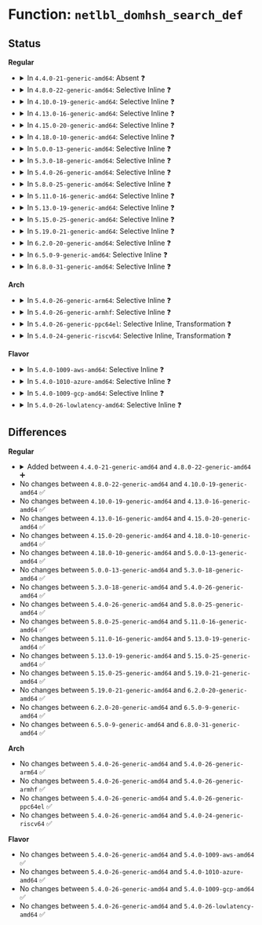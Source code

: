 # Function: <code>netlbl_domhsh_search_def</code>

## Status
<b>Regular</b>
<ul>
<li>
<details>
<summary>In <code>4.4.0-21-generic-amd64</code>: Absent ❓</summary>

```json
{
  "name": "netlbl_domhsh_search_def",
  "collision_type": "Unique Static",
  "inline_type": "Selective",
  "funcs": [
    {
      "addr": 18446744071587283936,
      "name": "netlbl_domhsh_search_def",
      "external": false,
      "loc": "net/netlabel/netlabel_domainhash.c:170",
      "file": "net/netlabel/netlabel_domainhash.c",
      "inline": "not declared, inlined",
      "caller_inline": [
        "net/netlabel/netlabel_domainhash.c:netlbl_domhsh_add",
        "net/netlabel/netlabel_domainhash.c:netlbl_domhsh_remove_af4",
        "net/netlabel/netlabel_domainhash.c:netlbl_domhsh_remove",
        "net/netlabel/netlabel_domainhash.c:netlbl_domhsh_getentry",
        "net/netlabel/netlabel_domainhash.c:netlbl_domhsh_getentry_af4",
        "net/netlabel/netlabel_domainhash.c:netlbl_domhsh_getentry_af6"
      ],
      "caller_func": [
        "net/netlabel/netlabel_domainhash.c:netlbl_domhsh_add",
        "net/netlabel/netlabel_domainhash.c:netlbl_domhsh_remove_af4",
        "net/netlabel/netlabel_domainhash.c:netlbl_domhsh_remove",
        "net/netlabel/netlabel_domainhash.c:netlbl_domhsh_getentry",
        "net/netlabel/netlabel_domainhash.c:netlbl_domhsh_getentry_af4",
        "net/netlabel/netlabel_domainhash.c:netlbl_domhsh_getentry_af6"
      ]
    }
  ],
  "symbols": [
    {
      "addr": 18446744071587283936,
      "name": "netlbl_domhsh_search_def.part.0",
      "section": ".text",
      "bind": "STB_LOCAL",
      "size": 37
    }
  ]
}
```
</details>
</li>
<li>
<details>
<summary>In <code>4.8.0-22-generic-amd64</code>: Selective Inline ❓</summary>

```c
struct netlbl_dom_map * netlbl_domhsh_search_def(const char * domain, u16 family)
```

```json
{
  "name": "netlbl_domhsh_search_def",
  "collision_type": "Unique Static",
  "inline_type": "Selective",
  "funcs": [
    {
      "addr": 18446744071587750992,
      "name": "netlbl_domhsh_search_def",
      "external": false,
      "loc": "net/netlabel/netlabel_domainhash.c:184",
      "file": "net/netlabel/netlabel_domainhash.c",
      "inline": "not declared, inlined",
      "caller_inline": [],
      "caller_func": [
        "net/netlabel/netlabel_domainhash.c:netlbl_domhsh_getentry_af6",
        "net/netlabel/netlabel_domainhash.c:netlbl_domhsh_getentry_af4",
        "net/netlabel/netlabel_domainhash.c:netlbl_domhsh_getentry",
        "net/netlabel/netlabel_domainhash.c:netlbl_domhsh_remove",
        "net/netlabel/netlabel_domainhash.c:netlbl_domhsh_remove",
        "net/netlabel/netlabel_domainhash.c:netlbl_domhsh_remove_af6",
        "net/netlabel/netlabel_domainhash.c:netlbl_domhsh_remove_af4",
        "net/netlabel/netlabel_domainhash.c:netlbl_domhsh_add"
      ]
    }
  ],
  "symbols": [
    {
      "addr": 18446744071587750992,
      "name": "netlbl_domhsh_search_def",
      "section": ".text",
      "bind": "STB_LOCAL",
      "size": 103
    }
  ]
}
```
</details>
</li>
<li>
<details>
<summary>In <code>4.10.0-19-generic-amd64</code>: Selective Inline ❓</summary>

```c
struct netlbl_dom_map * netlbl_domhsh_search_def(const char * domain, u16 family)
```

```json
{
  "name": "netlbl_domhsh_search_def",
  "collision_type": "Unique Static",
  "inline_type": "Selective",
  "funcs": [
    {
      "addr": 18446744071587966208,
      "name": "netlbl_domhsh_search_def",
      "external": false,
      "loc": "net/netlabel/netlabel_domainhash.c:184",
      "file": "net/netlabel/netlabel_domainhash.c",
      "inline": "not declared, inlined",
      "caller_inline": [],
      "caller_func": [
        "net/netlabel/netlabel_domainhash.c:netlbl_domhsh_getentry_af6",
        "net/netlabel/netlabel_domainhash.c:netlbl_domhsh_getentry_af4",
        "net/netlabel/netlabel_domainhash.c:netlbl_domhsh_getentry",
        "net/netlabel/netlabel_domainhash.c:netlbl_domhsh_remove",
        "net/netlabel/netlabel_domainhash.c:netlbl_domhsh_remove",
        "net/netlabel/netlabel_domainhash.c:netlbl_domhsh_remove_af6",
        "net/netlabel/netlabel_domainhash.c:netlbl_domhsh_remove_af4",
        "net/netlabel/netlabel_domainhash.c:netlbl_domhsh_add"
      ]
    }
  ],
  "symbols": [
    {
      "addr": 18446744071587966208,
      "name": "netlbl_domhsh_search_def",
      "section": ".text",
      "bind": "STB_LOCAL",
      "size": 103
    }
  ]
}
```
</details>
</li>
<li>
<details>
<summary>In <code>4.13.0-16-generic-amd64</code>: Selective Inline ❓</summary>

```c
struct netlbl_dom_map * netlbl_domhsh_search_def(const char * domain, u16 family)
```

```json
{
  "name": "netlbl_domhsh_search_def",
  "collision_type": "Unique Static",
  "inline_type": "Selective",
  "funcs": [
    {
      "addr": 18446744071588124336,
      "name": "netlbl_domhsh_search_def",
      "external": false,
      "loc": "net/netlabel/netlabel_domainhash.c:184",
      "file": "net/netlabel/netlabel_domainhash.c",
      "inline": "not declared, inlined",
      "caller_inline": [],
      "caller_func": [
        "net/netlabel/netlabel_domainhash.c:netlbl_domhsh_getentry_af6",
        "net/netlabel/netlabel_domainhash.c:netlbl_domhsh_getentry_af4",
        "net/netlabel/netlabel_domainhash.c:netlbl_domhsh_getentry",
        "net/netlabel/netlabel_domainhash.c:netlbl_domhsh_remove",
        "net/netlabel/netlabel_domainhash.c:netlbl_domhsh_remove",
        "net/netlabel/netlabel_domainhash.c:netlbl_domhsh_remove_af6",
        "net/netlabel/netlabel_domainhash.c:netlbl_domhsh_remove_af4"
      ]
    }
  ],
  "symbols": [
    {
      "addr": 18446744071588124336,
      "name": "netlbl_domhsh_search_def",
      "section": ".text",
      "bind": "STB_LOCAL",
      "size": 99
    }
  ]
}
```
</details>
</li>
<li>
<details>
<summary>In <code>4.15.0-20-generic-amd64</code>: Selective Inline ❓</summary>

```c
struct netlbl_dom_map * netlbl_domhsh_search_def(const char * domain, u16 family)
```

```json
{
  "name": "netlbl_domhsh_search_def",
  "collision_type": "Unique Static",
  "inline_type": "Selective",
  "funcs": [
    {
      "addr": 18446744071588672160,
      "name": "netlbl_domhsh_search_def",
      "external": false,
      "loc": "net/netlabel/netlabel_domainhash.c:184",
      "file": "net/netlabel/netlabel_domainhash.c",
      "inline": "not declared, inlined",
      "caller_inline": [],
      "caller_func": [
        "net/netlabel/netlabel_domainhash.c:netlbl_domhsh_getentry_af6",
        "net/netlabel/netlabel_domainhash.c:netlbl_domhsh_getentry_af4",
        "net/netlabel/netlabel_domainhash.c:netlbl_domhsh_getentry",
        "net/netlabel/netlabel_domainhash.c:netlbl_domhsh_remove",
        "net/netlabel/netlabel_domainhash.c:netlbl_domhsh_remove",
        "net/netlabel/netlabel_domainhash.c:netlbl_domhsh_remove_af6",
        "net/netlabel/netlabel_domainhash.c:netlbl_domhsh_remove_af4"
      ]
    }
  ],
  "symbols": [
    {
      "addr": 18446744071588672160,
      "name": "netlbl_domhsh_search_def",
      "section": ".text",
      "bind": "STB_LOCAL",
      "size": 99
    }
  ]
}
```
</details>
</li>
<li>
<details>
<summary>In <code>4.18.0-10-generic-amd64</code>: Selective Inline ❓</summary>

```c
struct netlbl_dom_map * netlbl_domhsh_search_def(const char * domain, u16 family)
```

```json
{
  "name": "netlbl_domhsh_search_def",
  "collision_type": "Unique Static",
  "inline_type": "Selective",
  "funcs": [
    {
      "addr": 18446744071589038688,
      "name": "netlbl_domhsh_search_def",
      "external": false,
      "loc": "net/netlabel/netlabel_domainhash.c:184",
      "file": "net/netlabel/netlabel_domainhash.c",
      "inline": "not declared, inlined",
      "caller_inline": [],
      "caller_func": [
        "net/netlabel/netlabel_domainhash.c:netlbl_domhsh_getentry_af6",
        "net/netlabel/netlabel_domainhash.c:netlbl_domhsh_getentry_af4",
        "net/netlabel/netlabel_domainhash.c:netlbl_domhsh_getentry",
        "net/netlabel/netlabel_domainhash.c:netlbl_domhsh_remove",
        "net/netlabel/netlabel_domainhash.c:netlbl_domhsh_remove",
        "net/netlabel/netlabel_domainhash.c:netlbl_domhsh_remove_af6",
        "net/netlabel/netlabel_domainhash.c:netlbl_domhsh_remove_af4"
      ]
    }
  ],
  "symbols": [
    {
      "addr": 18446744071589038688,
      "name": "netlbl_domhsh_search_def",
      "section": ".text",
      "bind": "STB_LOCAL",
      "size": 99
    }
  ]
}
```
</details>
</li>
<li>
<details>
<summary>In <code>5.0.0-13-generic-amd64</code>: Selective Inline ❓</summary>

```c
struct netlbl_dom_map * netlbl_domhsh_search_def(const char * domain, u16 family)
```

```json
{
  "name": "netlbl_domhsh_search_def",
  "collision_type": "Unique Static",
  "inline_type": "Selective",
  "funcs": [
    {
      "addr": 18446744071589264688,
      "name": "netlbl_domhsh_search_def",
      "external": false,
      "loc": "net/netlabel/netlabel_domainhash.c:184",
      "file": "net/netlabel/netlabel_domainhash.c",
      "inline": "not declared, inlined",
      "caller_inline": [],
      "caller_func": [
        "net/netlabel/netlabel_domainhash.c:netlbl_domhsh_getentry_af6",
        "net/netlabel/netlabel_domainhash.c:netlbl_domhsh_getentry_af4",
        "net/netlabel/netlabel_domainhash.c:netlbl_domhsh_getentry",
        "net/netlabel/netlabel_domainhash.c:netlbl_domhsh_remove",
        "net/netlabel/netlabel_domainhash.c:netlbl_domhsh_remove",
        "net/netlabel/netlabel_domainhash.c:netlbl_domhsh_remove_af6",
        "net/netlabel/netlabel_domainhash.c:netlbl_domhsh_remove_af4"
      ]
    }
  ],
  "symbols": [
    {
      "addr": 18446744071589264688,
      "name": "netlbl_domhsh_search_def",
      "section": ".text",
      "bind": "STB_LOCAL",
      "size": 99
    }
  ]
}
```
</details>
</li>
<li>
<details>
<summary>In <code>5.3.0-18-generic-amd64</code>: Selective Inline ❓</summary>

```c
struct netlbl_dom_map * netlbl_domhsh_search_def(const char * domain, u16 family)
```

```json
{
  "name": "netlbl_domhsh_search_def",
  "collision_type": "Unique Static",
  "inline_type": "Selective",
  "funcs": [
    {
      "addr": 18446744071589719968,
      "name": "netlbl_domhsh_search_def",
      "external": false,
      "loc": "net/netlabel/netlabel_domainhash.c:170",
      "file": "net/netlabel/netlabel_domainhash.c",
      "inline": "not declared, inlined",
      "caller_inline": [],
      "caller_func": [
        "net/netlabel/netlabel_domainhash.c:netlbl_domhsh_getentry_af6",
        "net/netlabel/netlabel_domainhash.c:netlbl_domhsh_getentry_af4",
        "net/netlabel/netlabel_domainhash.c:netlbl_domhsh_getentry",
        "net/netlabel/netlabel_domainhash.c:netlbl_domhsh_remove",
        "net/netlabel/netlabel_domainhash.c:netlbl_domhsh_remove",
        "net/netlabel/netlabel_domainhash.c:netlbl_domhsh_remove_af6",
        "net/netlabel/netlabel_domainhash.c:netlbl_domhsh_remove_af4"
      ]
    }
  ],
  "symbols": [
    {
      "addr": 18446744071589719968,
      "name": "netlbl_domhsh_search_def",
      "section": ".text",
      "bind": "STB_LOCAL",
      "size": 99
    }
  ]
}
```
</details>
</li>
<li>
<details>
<summary>In <code>5.4.0-26-generic-amd64</code>: Selective Inline ❓</summary>

```c
struct netlbl_dom_map * netlbl_domhsh_search_def(const char * domain, u16 family)
```

```json
{
  "name": "netlbl_domhsh_search_def",
  "collision_type": "Unique Static",
  "inline_type": "Selective",
  "funcs": [
    {
      "addr": 18446744071589944272,
      "name": "netlbl_domhsh_search_def",
      "external": false,
      "loc": "net/netlabel/netlabel_domainhash.c:170",
      "file": "net/netlabel/netlabel_domainhash.c",
      "inline": "not declared, inlined",
      "caller_inline": [],
      "caller_func": [
        "net/netlabel/netlabel_domainhash.c:netlbl_domhsh_getentry_af6",
        "net/netlabel/netlabel_domainhash.c:netlbl_domhsh_getentry_af4",
        "net/netlabel/netlabel_domainhash.c:netlbl_domhsh_getentry",
        "net/netlabel/netlabel_domainhash.c:netlbl_domhsh_remove",
        "net/netlabel/netlabel_domainhash.c:netlbl_domhsh_remove",
        "net/netlabel/netlabel_domainhash.c:netlbl_domhsh_remove_af6",
        "net/netlabel/netlabel_domainhash.c:netlbl_domhsh_remove_af4"
      ]
    }
  ],
  "symbols": [
    {
      "addr": 18446744071589944272,
      "name": "netlbl_domhsh_search_def",
      "section": ".text",
      "bind": "STB_LOCAL",
      "size": 99
    }
  ]
}
```
</details>
</li>
<li>
<details>
<summary>In <code>5.8.0-25-generic-amd64</code>: Selective Inline ❓</summary>

```c
struct netlbl_dom_map * netlbl_domhsh_search_def(const char * domain, u16 family)
```

```json
{
  "name": "netlbl_domhsh_search_def",
  "collision_type": "Unique Static",
  "inline_type": "Selective",
  "funcs": [
    {
      "addr": 18446744071590977701,
      "name": "netlbl_domhsh_search_def",
      "external": false,
      "loc": "net/netlabel/netlabel_domainhash.c:172",
      "file": "net/netlabel/netlabel_domainhash.c",
      "inline": "not declared, inlined",
      "caller_inline": [
        "net/netlabel/netlabel_domainhash.c:netlbl_domhsh_getentry_af6",
        "net/netlabel/netlabel_domainhash.c:netlbl_domhsh_getentry_af6",
        "net/netlabel/netlabel_domainhash.c:netlbl_domhsh_getentry_af4",
        "net/netlabel/netlabel_domainhash.c:netlbl_domhsh_getentry",
        "net/netlabel/netlabel_domainhash.c:netlbl_domhsh_getentry",
        "net/netlabel/netlabel_domainhash.c:netlbl_domhsh_remove_default",
        "net/netlabel/netlabel_domainhash.c:netlbl_domhsh_remove_default",
        "net/netlabel/netlabel_domainhash.c:netlbl_domhsh_remove_default",
        "net/netlabel/netlabel_domainhash.c:netlbl_domhsh_remove_af6",
        "net/netlabel/netlabel_domainhash.c:netlbl_domhsh_remove_af6",
        "net/netlabel/netlabel_domainhash.c:netlbl_domhsh_remove_af4"
      ],
      "caller_func": []
    }
  ],
  "symbols": [
    {
      "addr": 18446744071590974288,
      "name": "netlbl_domhsh_search_def",
      "section": ".text",
      "bind": "STB_LOCAL",
      "size": 109
    }
  ]
}
```
</details>
</li>
<li>
<details>
<summary>In <code>5.11.0-16-generic-amd64</code>: Selective Inline ❓</summary>

```c
struct netlbl_dom_map * netlbl_domhsh_search_def(const char * domain, u16 family)
```

```json
{
  "name": "netlbl_domhsh_search_def",
  "collision_type": "Unique Static",
  "inline_type": "Selective",
  "funcs": [
    {
      "addr": 18446744071591042325,
      "name": "netlbl_domhsh_search_def",
      "external": false,
      "loc": "net/netlabel/netlabel_domainhash.c:172",
      "file": "net/netlabel/netlabel_domainhash.c",
      "inline": "not declared, inlined",
      "caller_inline": [
        "net/netlabel/netlabel_domainhash.c:netlbl_domhsh_getentry_af6",
        "net/netlabel/netlabel_domainhash.c:netlbl_domhsh_getentry_af6",
        "net/netlabel/netlabel_domainhash.c:netlbl_domhsh_getentry_af4",
        "net/netlabel/netlabel_domainhash.c:netlbl_domhsh_getentry",
        "net/netlabel/netlabel_domainhash.c:netlbl_domhsh_getentry",
        "net/netlabel/netlabel_domainhash.c:netlbl_domhsh_remove",
        "net/netlabel/netlabel_domainhash.c:netlbl_domhsh_remove",
        "net/netlabel/netlabel_domainhash.c:netlbl_domhsh_remove",
        "net/netlabel/netlabel_domainhash.c:netlbl_domhsh_remove_af6",
        "net/netlabel/netlabel_domainhash.c:netlbl_domhsh_remove_af6",
        "net/netlabel/netlabel_domainhash.c:netlbl_domhsh_remove_af4"
      ],
      "caller_func": []
    }
  ],
  "symbols": [
    {
      "addr": 18446744071591039072,
      "name": "netlbl_domhsh_search_def",
      "section": ".text",
      "bind": "STB_LOCAL",
      "size": 109
    }
  ]
}
```
</details>
</li>
<li>
<details>
<summary>In <code>5.13.0-19-generic-amd64</code>: Selective Inline ❓</summary>

```c
struct netlbl_dom_map * netlbl_domhsh_search_def(const char * domain, u16 family)
```

```json
{
  "name": "netlbl_domhsh_search_def",
  "collision_type": "Unique Static",
  "inline_type": "Selective",
  "funcs": [
    {
      "addr": 18446744071590972917,
      "name": "netlbl_domhsh_search_def",
      "external": false,
      "loc": "net/netlabel/netlabel_domainhash.c:172",
      "file": "net/netlabel/netlabel_domainhash.c",
      "inline": "not declared, inlined",
      "caller_inline": [
        "net/netlabel/netlabel_domainhash.c:netlbl_domhsh_getentry_af6",
        "net/netlabel/netlabel_domainhash.c:netlbl_domhsh_getentry_af6",
        "net/netlabel/netlabel_domainhash.c:netlbl_domhsh_getentry_af4",
        "net/netlabel/netlabel_domainhash.c:netlbl_domhsh_getentry",
        "net/netlabel/netlabel_domainhash.c:netlbl_domhsh_getentry",
        "net/netlabel/netlabel_domainhash.c:netlbl_domhsh_remove",
        "net/netlabel/netlabel_domainhash.c:netlbl_domhsh_remove",
        "net/netlabel/netlabel_domainhash.c:netlbl_domhsh_remove",
        "net/netlabel/netlabel_domainhash.c:netlbl_domhsh_remove_af6",
        "net/netlabel/netlabel_domainhash.c:netlbl_domhsh_remove_af6",
        "net/netlabel/netlabel_domainhash.c:netlbl_domhsh_remove_af4"
      ],
      "caller_func": []
    }
  ],
  "symbols": [
    {
      "addr": 18446744071590969648,
      "name": "netlbl_domhsh_search_def",
      "section": ".text",
      "bind": "STB_LOCAL",
      "size": 109
    }
  ]
}
```
</details>
</li>
<li>
<details>
<summary>In <code>5.15.0-25-generic-amd64</code>: Selective Inline ❓</summary>

```c
struct netlbl_dom_map * netlbl_domhsh_search_def(const char * domain, u16 family)
```

```json
{
  "name": "netlbl_domhsh_search_def",
  "collision_type": "Unique Static",
  "inline_type": "Selective",
  "funcs": [
    {
      "addr": 18446744071591810453,
      "name": "netlbl_domhsh_search_def",
      "external": false,
      "loc": "net/netlabel/netlabel_domainhash.c:172",
      "file": "net/netlabel/netlabel_domainhash.c",
      "inline": "not declared, inlined",
      "caller_inline": [
        "net/netlabel/netlabel_domainhash.c:netlbl_domhsh_getentry_af6",
        "net/netlabel/netlabel_domainhash.c:netlbl_domhsh_getentry_af6",
        "net/netlabel/netlabel_domainhash.c:netlbl_domhsh_getentry_af4",
        "net/netlabel/netlabel_domainhash.c:netlbl_domhsh_getentry",
        "net/netlabel/netlabel_domainhash.c:netlbl_domhsh_getentry",
        "net/netlabel/netlabel_domainhash.c:netlbl_domhsh_remove",
        "net/netlabel/netlabel_domainhash.c:netlbl_domhsh_remove",
        "net/netlabel/netlabel_domainhash.c:netlbl_domhsh_remove",
        "net/netlabel/netlabel_domainhash.c:netlbl_domhsh_remove_af6",
        "net/netlabel/netlabel_domainhash.c:netlbl_domhsh_remove_af6",
        "net/netlabel/netlabel_domainhash.c:netlbl_domhsh_remove_af4"
      ],
      "caller_func": []
    }
  ],
  "symbols": [
    {
      "addr": 18446744071591807184,
      "name": "netlbl_domhsh_search_def",
      "section": ".text",
      "bind": "STB_LOCAL",
      "size": 109
    }
  ]
}
```
</details>
</li>
<li>
<details>
<summary>In <code>5.19.0-21-generic-amd64</code>: Selective Inline ❓</summary>

```c
struct netlbl_dom_map * netlbl_domhsh_search_def(const char * domain, u16 family)
```

```json
{
  "name": "netlbl_domhsh_search_def",
  "collision_type": "Unique Static",
  "inline_type": "Selective",
  "funcs": [
    {
      "addr": 18446744071593522597,
      "name": "netlbl_domhsh_search_def",
      "external": false,
      "loc": "net/netlabel/netlabel_domainhash.c:172",
      "file": "net/netlabel/netlabel_domainhash.c",
      "inline": "not declared, inlined",
      "caller_inline": [
        "net/netlabel/netlabel_domainhash.c:netlbl_domhsh_getentry_af6",
        "net/netlabel/netlabel_domainhash.c:netlbl_domhsh_getentry_af6",
        "net/netlabel/netlabel_domainhash.c:netlbl_domhsh_getentry_af4",
        "net/netlabel/netlabel_domainhash.c:netlbl_domhsh_getentry",
        "net/netlabel/netlabel_domainhash.c:netlbl_domhsh_getentry",
        "net/netlabel/netlabel_domainhash.c:netlbl_domhsh_remove",
        "net/netlabel/netlabel_domainhash.c:netlbl_domhsh_remove",
        "net/netlabel/netlabel_domainhash.c:netlbl_domhsh_remove",
        "net/netlabel/netlabel_domainhash.c:netlbl_domhsh_remove_af6",
        "net/netlabel/netlabel_domainhash.c:netlbl_domhsh_remove_af6",
        "net/netlabel/netlabel_domainhash.c:netlbl_domhsh_remove_af4"
      ],
      "caller_func": []
    }
  ],
  "symbols": [
    {
      "addr": 18446744071593518992,
      "name": "netlbl_domhsh_search_def",
      "section": ".text",
      "bind": "STB_LOCAL",
      "size": 133
    }
  ]
}
```
</details>
</li>
<li>
<details>
<summary>In <code>6.2.0-20-generic-amd64</code>: Selective Inline ❓</summary>

```c
struct netlbl_dom_map * netlbl_domhsh_search_def(const char * domain, u16 family)
```

```json
{
  "name": "netlbl_domhsh_search_def",
  "collision_type": "Unique Static",
  "inline_type": "Selective",
  "funcs": [
    {
      "addr": 18446744071595442869,
      "name": "netlbl_domhsh_search_def",
      "external": false,
      "loc": "net/netlabel/netlabel_domainhash.c:172",
      "file": "net/netlabel/netlabel_domainhash.c",
      "inline": "not declared, inlined",
      "caller_inline": [
        "net/netlabel/netlabel_domainhash.c:netlbl_domhsh_getentry_af6",
        "net/netlabel/netlabel_domainhash.c:netlbl_domhsh_getentry_af6",
        "net/netlabel/netlabel_domainhash.c:netlbl_domhsh_getentry_af4",
        "net/netlabel/netlabel_domainhash.c:netlbl_domhsh_getentry",
        "net/netlabel/netlabel_domainhash.c:netlbl_domhsh_getentry",
        "net/netlabel/netlabel_domainhash.c:netlbl_domhsh_remove",
        "net/netlabel/netlabel_domainhash.c:netlbl_domhsh_remove",
        "net/netlabel/netlabel_domainhash.c:netlbl_domhsh_remove",
        "net/netlabel/netlabel_domainhash.c:netlbl_domhsh_remove_af6",
        "net/netlabel/netlabel_domainhash.c:netlbl_domhsh_remove_af6",
        "net/netlabel/netlabel_domainhash.c:netlbl_domhsh_remove_af4"
      ],
      "caller_func": []
    }
  ],
  "symbols": [
    {
      "addr": 18446744071595439088,
      "name": "netlbl_domhsh_search_def",
      "section": ".text",
      "bind": "STB_LOCAL",
      "size": 133
    }
  ]
}
```
</details>
</li>
<li>
<details>
<summary>In <code>6.5.0-9-generic-amd64</code>: Selective Inline ❓</summary>

```c
struct netlbl_dom_map * netlbl_domhsh_search_def(const char * domain, u16 family)
```

```json
{
  "name": "netlbl_domhsh_search_def",
  "collision_type": "Unique Static",
  "inline_type": "Selective",
  "funcs": [
    {
      "addr": 18446744071595949829,
      "name": "netlbl_domhsh_search_def",
      "external": false,
      "loc": "net/netlabel/netlabel_domainhash.c:172",
      "file": "net/netlabel/netlabel_domainhash.c",
      "inline": "not declared, inlined",
      "caller_inline": [
        "net/netlabel/netlabel_domainhash.c:netlbl_domhsh_getentry_af6",
        "net/netlabel/netlabel_domainhash.c:netlbl_domhsh_getentry_af6",
        "net/netlabel/netlabel_domainhash.c:netlbl_domhsh_getentry_af4",
        "net/netlabel/netlabel_domainhash.c:netlbl_domhsh_getentry",
        "net/netlabel/netlabel_domainhash.c:netlbl_domhsh_getentry",
        "net/netlabel/netlabel_domainhash.c:netlbl_domhsh_remove",
        "net/netlabel/netlabel_domainhash.c:netlbl_domhsh_remove",
        "net/netlabel/netlabel_domainhash.c:netlbl_domhsh_remove",
        "net/netlabel/netlabel_domainhash.c:netlbl_domhsh_remove_af6",
        "net/netlabel/netlabel_domainhash.c:netlbl_domhsh_remove_af6",
        "net/netlabel/netlabel_domainhash.c:netlbl_domhsh_remove_af4"
      ],
      "caller_func": []
    }
  ],
  "symbols": [
    {
      "addr": 18446744071595946064,
      "name": "netlbl_domhsh_search_def",
      "section": ".text",
      "bind": "STB_LOCAL",
      "size": 129
    }
  ]
}
```
</details>
</li>
<li>
<details>
<summary>In <code>6.8.0-31-generic-amd64</code>: Selective Inline ❓</summary>

```c
struct netlbl_dom_map * netlbl_domhsh_search_def(const char * domain, u16 family)
```

```json
{
  "name": "netlbl_domhsh_search_def",
  "collision_type": "Unique Static",
  "inline_type": "Selective",
  "funcs": [
    {
      "addr": 18446744071596811701,
      "name": "netlbl_domhsh_search_def",
      "external": false,
      "loc": "net/netlabel/netlabel_domainhash.c:172",
      "file": "net/netlabel/netlabel_domainhash.c",
      "inline": "not declared, inlined",
      "caller_inline": [
        "net/netlabel/netlabel_domainhash.c:netlbl_domhsh_getentry_af6",
        "net/netlabel/netlabel_domainhash.c:netlbl_domhsh_getentry_af6",
        "net/netlabel/netlabel_domainhash.c:netlbl_domhsh_getentry_af4",
        "net/netlabel/netlabel_domainhash.c:netlbl_domhsh_getentry",
        "net/netlabel/netlabel_domainhash.c:netlbl_domhsh_getentry",
        "net/netlabel/netlabel_domainhash.c:netlbl_domhsh_remove",
        "net/netlabel/netlabel_domainhash.c:netlbl_domhsh_remove",
        "net/netlabel/netlabel_domainhash.c:netlbl_domhsh_remove",
        "net/netlabel/netlabel_domainhash.c:netlbl_domhsh_remove_af6",
        "net/netlabel/netlabel_domainhash.c:netlbl_domhsh_remove_af6",
        "net/netlabel/netlabel_domainhash.c:netlbl_domhsh_remove_af4"
      ],
      "caller_func": []
    }
  ],
  "symbols": [
    {
      "addr": 18446744071596807888,
      "name": "netlbl_domhsh_search_def",
      "section": ".text",
      "bind": "STB_LOCAL",
      "size": 129
    }
  ]
}
```
</details>
</li>
</ul>
<b>Arch</b>
<ul>
<li>
<details>
<summary>In <code>5.4.0-26-generic-arm64</code>: Selective Inline ❓</summary>

```c
struct netlbl_dom_map * netlbl_domhsh_search_def(const char * domain, u16 family)
```

```json
{
  "name": "netlbl_domhsh_search_def",
  "collision_type": "Unique Static",
  "inline_type": "Selective",
  "funcs": [
    {
      "addr": 18446603336503675520,
      "name": "netlbl_domhsh_search_def",
      "external": false,
      "loc": "net/netlabel/netlabel_domainhash.c:170",
      "file": "net/netlabel/netlabel_domainhash.c",
      "inline": "not declared, inlined",
      "caller_inline": [],
      "caller_func": [
        "net/netlabel/netlabel_domainhash.c:netlbl_domhsh_getentry_af6",
        "net/netlabel/netlabel_domainhash.c:netlbl_domhsh_getentry_af4",
        "net/netlabel/netlabel_domainhash.c:netlbl_domhsh_getentry",
        "net/netlabel/netlabel_domainhash.c:netlbl_domhsh_remove",
        "net/netlabel/netlabel_domainhash.c:netlbl_domhsh_remove",
        "net/netlabel/netlabel_domainhash.c:netlbl_domhsh_remove_af6",
        "net/netlabel/netlabel_domainhash.c:netlbl_domhsh_remove_af4"
      ]
    }
  ],
  "symbols": [
    {
      "addr": 18446603336503675520,
      "name": "netlbl_domhsh_search_def",
      "section": ".text",
      "bind": "STB_LOCAL",
      "size": 156
    }
  ]
}
```
</details>
</li>
<li>
<details>
<summary>In <code>5.4.0-26-generic-armhf</code>: Selective Inline ❓</summary>

```c
struct netlbl_dom_map * netlbl_domhsh_search_def(const char * domain, u16 family)
```

```json
{
  "name": "netlbl_domhsh_search_def",
  "collision_type": "Unique Static",
  "inline_type": "Selective",
  "funcs": [
    {
      "addr": 3236312428,
      "name": "netlbl_domhsh_search_def",
      "external": false,
      "loc": "net/netlabel/netlabel_domainhash.c:170",
      "file": "net/netlabel/netlabel_domainhash.c",
      "inline": "not declared, inlined",
      "caller_inline": [],
      "caller_func": [
        "net/netlabel/netlabel_domainhash.c:netlbl_domhsh_getentry_af6",
        "net/netlabel/netlabel_domainhash.c:netlbl_domhsh_getentry_af4",
        "net/netlabel/netlabel_domainhash.c:netlbl_domhsh_getentry",
        "net/netlabel/netlabel_domainhash.c:netlbl_domhsh_remove",
        "net/netlabel/netlabel_domainhash.c:netlbl_domhsh_remove",
        "net/netlabel/netlabel_domainhash.c:netlbl_domhsh_remove_af6",
        "net/netlabel/netlabel_domainhash.c:netlbl_domhsh_remove_af4"
      ]
    }
  ],
  "symbols": [
    {
      "addr": 3236312428,
      "name": "netlbl_domhsh_search_def",
      "section": ".text",
      "bind": "STB_LOCAL",
      "size": 148
    }
  ]
}
```
</details>
</li>
<li>
<details>
<summary>In <code>5.4.0-26-generic-ppc64el</code>: Selective Inline, Transformation ❓</summary>

```c
struct netlbl_dom_map * netlbl_domhsh_search_def(const char * domain, u16 family)
```

```json
{
  "name": "netlbl_domhsh_search_def",
  "collision_type": "Unique Static",
  "inline_type": "Selective",
  "funcs": [
    {
      "addr": 13835058055297506368,
      "name": "netlbl_domhsh_search_def",
      "external": false,
      "loc": "net/netlabel/netlabel_domainhash.c:170",
      "file": "net/netlabel/netlabel_domainhash.c",
      "inline": "not declared, inlined",
      "caller_inline": [
        "net/netlabel/netlabel_domainhash.c:netlbl_domhsh_getentry_af6",
        "net/netlabel/netlabel_domainhash.c:netlbl_domhsh_remove",
        "net/netlabel/netlabel_domainhash.c:netlbl_domhsh_remove_af6"
      ],
      "caller_func": [
        "net/netlabel/netlabel_domainhash.c:netlbl_domhsh_getentry_af6",
        "net/netlabel/netlabel_domainhash.c:netlbl_domhsh_getentry_af4",
        "net/netlabel/netlabel_domainhash.c:netlbl_domhsh_getentry",
        "net/netlabel/netlabel_domainhash.c:netlbl_domhsh_remove",
        "net/netlabel/netlabel_domainhash.c:netlbl_domhsh_remove",
        "net/netlabel/netlabel_domainhash.c:netlbl_domhsh_remove_af6",
        "net/netlabel/netlabel_domainhash.c:netlbl_domhsh_remove_af4"
      ]
    }
  ],
  "symbols": [
    {
      "addr": 13835058055297501216,
      "name": "netlbl_domhsh_search_def.part.0",
      "section": ".text",
      "bind": "STB_LOCAL",
      "size": 52
    },
    {
      "addr": 13835058055297501280,
      "name": "netlbl_domhsh_search_def",
      "section": ".text",
      "bind": "STB_LOCAL",
      "size": 196
    }
  ]
}
```
</details>
</li>
<li>
<details>
<summary>In <code>5.4.0-24-generic-riscv64</code>: Selective Inline, Transformation ❓</summary>

```c
struct netlbl_dom_map * netlbl_domhsh_search_def(const char * domain, u16 family)
```

```json
{
  "name": "netlbl_domhsh_search_def",
  "collision_type": "Unique Static",
  "inline_type": "Selective",
  "funcs": [
    {
      "addr": 18446743936279615404,
      "name": "netlbl_domhsh_search_def",
      "external": false,
      "loc": "net/netlabel/netlabel_domainhash.c:170",
      "file": "net/netlabel/netlabel_domainhash.c",
      "inline": "not declared, inlined",
      "caller_inline": [
        "net/netlabel/netlabel_domainhash.c:netlbl_domhsh_getentry_af6",
        "net/netlabel/netlabel_domainhash.c:netlbl_domhsh_remove",
        "net/netlabel/netlabel_domainhash.c:netlbl_domhsh_remove_af6"
      ],
      "caller_func": [
        "net/netlabel/netlabel_domainhash.c:netlbl_domhsh_getentry_af6",
        "net/netlabel/netlabel_domainhash.c:netlbl_domhsh_getentry_af4",
        "net/netlabel/netlabel_domainhash.c:netlbl_domhsh_getentry",
        "net/netlabel/netlabel_domainhash.c:netlbl_domhsh_remove",
        "net/netlabel/netlabel_domainhash.c:netlbl_domhsh_remove",
        "net/netlabel/netlabel_domainhash.c:netlbl_domhsh_remove_af6",
        "net/netlabel/netlabel_domainhash.c:netlbl_domhsh_remove_af4"
      ]
    }
  ],
  "symbols": [
    {
      "addr": 18446743936279611932,
      "name": "netlbl_domhsh_search_def.part.0",
      "section": ".text",
      "bind": "STB_LOCAL",
      "size": 48
    },
    {
      "addr": 18446743936279611980,
      "name": "netlbl_domhsh_search_def",
      "section": ".text",
      "bind": "STB_LOCAL",
      "size": 124
    }
  ]
}
```
</details>
</li>
</ul>
<b>Flavor</b>
<ul>
<li>
<details>
<summary>In <code>5.4.0-1009-aws-amd64</code>: Selective Inline ❓</summary>

```c
struct netlbl_dom_map * netlbl_domhsh_search_def(const char * domain, u16 family)
```

```json
{
  "name": "netlbl_domhsh_search_def",
  "collision_type": "Unique Static",
  "inline_type": "Selective",
  "funcs": [
    {
      "addr": 18446744071589547872,
      "name": "netlbl_domhsh_search_def",
      "external": false,
      "loc": "net/netlabel/netlabel_domainhash.c:170",
      "file": "net/netlabel/netlabel_domainhash.c",
      "inline": "not declared, inlined",
      "caller_inline": [],
      "caller_func": [
        "net/netlabel/netlabel_domainhash.c:netlbl_domhsh_getentry_af6",
        "net/netlabel/netlabel_domainhash.c:netlbl_domhsh_getentry_af4",
        "net/netlabel/netlabel_domainhash.c:netlbl_domhsh_getentry",
        "net/netlabel/netlabel_domainhash.c:netlbl_domhsh_remove",
        "net/netlabel/netlabel_domainhash.c:netlbl_domhsh_remove",
        "net/netlabel/netlabel_domainhash.c:netlbl_domhsh_remove_af6",
        "net/netlabel/netlabel_domainhash.c:netlbl_domhsh_remove_af4"
      ]
    }
  ],
  "symbols": [
    {
      "addr": 18446744071589547872,
      "name": "netlbl_domhsh_search_def",
      "section": ".text",
      "bind": "STB_LOCAL",
      "size": 99
    }
  ]
}
```
</details>
</li>
<li>
<details>
<summary>In <code>5.4.0-1010-azure-amd64</code>: Selective Inline ❓</summary>

```c
struct netlbl_dom_map * netlbl_domhsh_search_def(const char * domain, u16 family)
```

```json
{
  "name": "netlbl_domhsh_search_def",
  "collision_type": "Unique Static",
  "inline_type": "Selective",
  "funcs": [
    {
      "addr": 18446744071589272448,
      "name": "netlbl_domhsh_search_def",
      "external": false,
      "loc": "net/netlabel/netlabel_domainhash.c:170",
      "file": "net/netlabel/netlabel_domainhash.c",
      "inline": "not declared, inlined",
      "caller_inline": [],
      "caller_func": [
        "net/netlabel/netlabel_domainhash.c:netlbl_domhsh_getentry_af6",
        "net/netlabel/netlabel_domainhash.c:netlbl_domhsh_getentry_af4",
        "net/netlabel/netlabel_domainhash.c:netlbl_domhsh_getentry",
        "net/netlabel/netlabel_domainhash.c:netlbl_domhsh_remove",
        "net/netlabel/netlabel_domainhash.c:netlbl_domhsh_remove",
        "net/netlabel/netlabel_domainhash.c:netlbl_domhsh_remove_af6",
        "net/netlabel/netlabel_domainhash.c:netlbl_domhsh_remove_af4"
      ]
    }
  ],
  "symbols": [
    {
      "addr": 18446744071589272448,
      "name": "netlbl_domhsh_search_def",
      "section": ".text",
      "bind": "STB_LOCAL",
      "size": 99
    }
  ]
}
```
</details>
</li>
<li>
<details>
<summary>In <code>5.4.0-1009-gcp-amd64</code>: Selective Inline ❓</summary>

```c
struct netlbl_dom_map * netlbl_domhsh_search_def(const char * domain, u16 family)
```

```json
{
  "name": "netlbl_domhsh_search_def",
  "collision_type": "Unique Static",
  "inline_type": "Selective",
  "funcs": [
    {
      "addr": 18446744071589989904,
      "name": "netlbl_domhsh_search_def",
      "external": false,
      "loc": "net/netlabel/netlabel_domainhash.c:170",
      "file": "net/netlabel/netlabel_domainhash.c",
      "inline": "not declared, inlined",
      "caller_inline": [],
      "caller_func": [
        "net/netlabel/netlabel_domainhash.c:netlbl_domhsh_getentry_af6",
        "net/netlabel/netlabel_domainhash.c:netlbl_domhsh_getentry_af4",
        "net/netlabel/netlabel_domainhash.c:netlbl_domhsh_getentry",
        "net/netlabel/netlabel_domainhash.c:netlbl_domhsh_remove",
        "net/netlabel/netlabel_domainhash.c:netlbl_domhsh_remove",
        "net/netlabel/netlabel_domainhash.c:netlbl_domhsh_remove_af6",
        "net/netlabel/netlabel_domainhash.c:netlbl_domhsh_remove_af4"
      ]
    }
  ],
  "symbols": [
    {
      "addr": 18446744071589989904,
      "name": "netlbl_domhsh_search_def",
      "section": ".text",
      "bind": "STB_LOCAL",
      "size": 99
    }
  ]
}
```
</details>
</li>
<li>
<details>
<summary>In <code>5.4.0-26-lowlatency-amd64</code>: Selective Inline ❓</summary>

```c
struct netlbl_dom_map * netlbl_domhsh_search_def(const char * domain, u16 family)
```

```json
{
  "name": "netlbl_domhsh_search_def",
  "collision_type": "Unique Static",
  "inline_type": "Selective",
  "funcs": [
    {
      "addr": 18446744071590039792,
      "name": "netlbl_domhsh_search_def",
      "external": false,
      "loc": "net/netlabel/netlabel_domainhash.c:170",
      "file": "net/netlabel/netlabel_domainhash.c",
      "inline": "not declared, inlined",
      "caller_inline": [],
      "caller_func": [
        "net/netlabel/netlabel_domainhash.c:netlbl_domhsh_getentry_af6",
        "net/netlabel/netlabel_domainhash.c:netlbl_domhsh_getentry_af4",
        "net/netlabel/netlabel_domainhash.c:netlbl_domhsh_getentry",
        "net/netlabel/netlabel_domainhash.c:netlbl_domhsh_remove",
        "net/netlabel/netlabel_domainhash.c:netlbl_domhsh_remove",
        "net/netlabel/netlabel_domainhash.c:netlbl_domhsh_remove_af6",
        "net/netlabel/netlabel_domainhash.c:netlbl_domhsh_remove_af4"
      ]
    }
  ],
  "symbols": [
    {
      "addr": 18446744071590039792,
      "name": "netlbl_domhsh_search_def",
      "section": ".text",
      "bind": "STB_LOCAL",
      "size": 99
    }
  ]
}
```
</details>
</li>
</ul>

## Differences
<b>Regular</b>
<ul>
<li>
<details>
<summary>Added between <code>4.4.0-21-generic-amd64</code> and <code>4.8.0-22-generic-amd64</code> ➕</summary>

```c
struct netlbl_dom_map * netlbl_domhsh_search_def(const char * domain, u16 family)
```
</details>
</li>
<li>
No changes between <code>4.8.0-22-generic-amd64</code> and <code>4.10.0-19-generic-amd64</code> ✅
</li>
<li>
No changes between <code>4.10.0-19-generic-amd64</code> and <code>4.13.0-16-generic-amd64</code> ✅
</li>
<li>
No changes between <code>4.13.0-16-generic-amd64</code> and <code>4.15.0-20-generic-amd64</code> ✅
</li>
<li>
No changes between <code>4.15.0-20-generic-amd64</code> and <code>4.18.0-10-generic-amd64</code> ✅
</li>
<li>
No changes between <code>4.18.0-10-generic-amd64</code> and <code>5.0.0-13-generic-amd64</code> ✅
</li>
<li>
No changes between <code>5.0.0-13-generic-amd64</code> and <code>5.3.0-18-generic-amd64</code> ✅
</li>
<li>
No changes between <code>5.3.0-18-generic-amd64</code> and <code>5.4.0-26-generic-amd64</code> ✅
</li>
<li>
No changes between <code>5.4.0-26-generic-amd64</code> and <code>5.8.0-25-generic-amd64</code> ✅
</li>
<li>
No changes between <code>5.8.0-25-generic-amd64</code> and <code>5.11.0-16-generic-amd64</code> ✅
</li>
<li>
No changes between <code>5.11.0-16-generic-amd64</code> and <code>5.13.0-19-generic-amd64</code> ✅
</li>
<li>
No changes between <code>5.13.0-19-generic-amd64</code> and <code>5.15.0-25-generic-amd64</code> ✅
</li>
<li>
No changes between <code>5.15.0-25-generic-amd64</code> and <code>5.19.0-21-generic-amd64</code> ✅
</li>
<li>
No changes between <code>5.19.0-21-generic-amd64</code> and <code>6.2.0-20-generic-amd64</code> ✅
</li>
<li>
No changes between <code>6.2.0-20-generic-amd64</code> and <code>6.5.0-9-generic-amd64</code> ✅
</li>
<li>
No changes between <code>6.5.0-9-generic-amd64</code> and <code>6.8.0-31-generic-amd64</code> ✅
</li>
</ul>
<b>Arch</b>
<ul>
<li>
No changes between <code>5.4.0-26-generic-amd64</code> and <code>5.4.0-26-generic-arm64</code> ✅
</li>
<li>
No changes between <code>5.4.0-26-generic-amd64</code> and <code>5.4.0-26-generic-armhf</code> ✅
</li>
<li>
No changes between <code>5.4.0-26-generic-amd64</code> and <code>5.4.0-26-generic-ppc64el</code> ✅
</li>
<li>
No changes between <code>5.4.0-26-generic-amd64</code> and <code>5.4.0-24-generic-riscv64</code> ✅
</li>
</ul>
<b>Flavor</b>
<ul>
<li>
No changes between <code>5.4.0-26-generic-amd64</code> and <code>5.4.0-1009-aws-amd64</code> ✅
</li>
<li>
No changes between <code>5.4.0-26-generic-amd64</code> and <code>5.4.0-1010-azure-amd64</code> ✅
</li>
<li>
No changes between <code>5.4.0-26-generic-amd64</code> and <code>5.4.0-1009-gcp-amd64</code> ✅
</li>
<li>
No changes between <code>5.4.0-26-generic-amd64</code> and <code>5.4.0-26-lowlatency-amd64</code> ✅
</li>
</ul>
